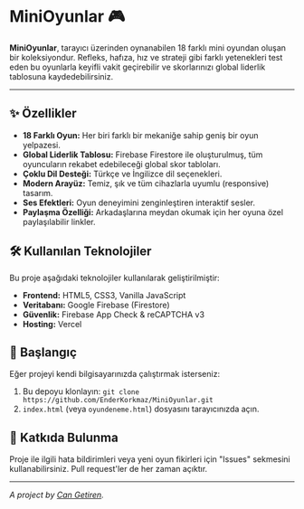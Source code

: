# MiniOyunlar 🎮

**MiniOyunlar**, tarayıcı üzerinden oynanabilen 18 farklı mini oyundan oluşan bir koleksiyondur. Refleks, hafıza, hız ve strateji gibi farklı yetenekleri test eden bu oyunlarla keyifli vakit geçirebilir ve skorlarınızı global liderlik tablosuna kaydedebilirsiniz.


---

## ✨ Özellikler

*   **18 Farklı Oyun:** Her biri farklı bir mekaniğe sahip geniş bir oyun yelpazesi.
*   **Global Liderlik Tablosu:** Firebase Firestore ile oluşturulmuş, tüm oyuncuların rekabet edebileceği global skor tabloları.
*   **Çoklu Dil Desteği:** Türkçe ve İngilizce dil seçenekleri.
*   **Modern Arayüz:** Temiz, şık ve tüm cihazlarla uyumlu (responsive) tasarım.
*   **Ses Efektleri:** Oyun deneyimini zenginleştiren interaktif sesler.
*   **Paylaşma Özelliği:** Arkadaşlarına meydan okumak için her oyuna özel paylaşılabilir linkler.

## 🛠️ Kullanılan Teknolojiler

Bu proje aşağıdaki teknolojiler kullanılarak geliştirilmiştir:

*   **Frontend:** HTML5, CSS3, Vanilla JavaScript
*   **Veritabanı:** Google Firebase (Firestore)
*   **Güvenlik:** Firebase App Check & reCAPTCHA v3
*   **Hosting:** Vercel

## 🚀 Başlangıç

Eğer projeyi kendi bilgisayarınızda çalıştırmak isterseniz:
1.  Bu depoyu klonlayın: `git clone https://github.com/EnderKorkmaz/MiniOyunlar.git`
2.  `index.html` (veya `oyundeneme.html`) dosyasını tarayıcınızda açın.

## 🤝 Katkıda Bulunma

Proje ile ilgili hata bildirimleri veya yeni oyun fikirleri için "Issues" sekmesini kullanabilirsiniz. Pull request'ler de her zaman açıktır.

---

*A project by [Can Getiren](https://github.com/cgetiren).*
